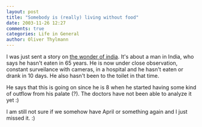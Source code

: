 ```yaml
---
layout: post
title: "Somebody is (really) living without food"
date: 2003-11-26 12:27
comments: true
categories: Life in General
author: Oliver Thylmann
---
```



I was just sent a story on [the wonder of india](http://www.spiegel.de/panorama/0,1518,275665,00.html). It's about a man in India, who says he hasn't eaten in 65 years. He is now under close observation, constant surveilance with cameras, in a hospital and he hasn't eaten or drank in 10 days. He also hasn't been to the toilet in that time. 

He says that this is going on since he is 8 when he started having some kind of outflow from his palate (?). The doctors have not been able to analyze it yet :)

I am still not sure if we somehow have April or something again and I just missed it. :)


